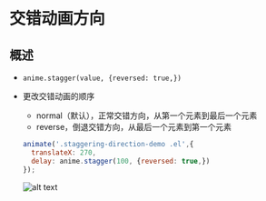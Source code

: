# 交错动画方向

## 概述

+ `anime.stagger(value, {reversed: true,})`

+ 更改交错动画的顺序

  + normal（默认），正常交错方向，从第一个元素到最后一个元素
  + reverse，倒退交错方向，从最后一个元素到第一个元素

  ```js
  animate('.staggering-direction-demo .el',{
    translateX: 270,
    delay: anime.stagger(100, {reversed: true,})
  });
  ```

  ![alt text](images/交错动画方向.gif)
